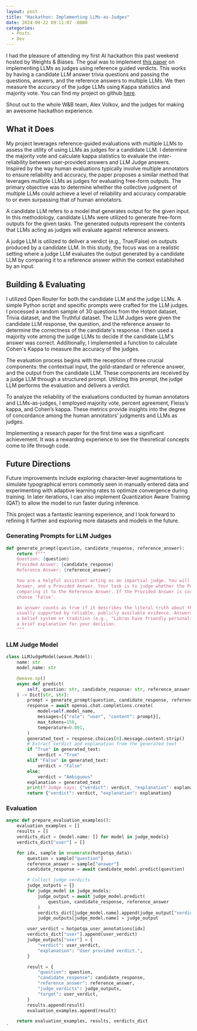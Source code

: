 ```yaml
---
layout: post
title: "Hackathon: Implementing LLMs-as-Judges"
date: 2024-09-22 09:11:07 -0800
categories:
  - Posts
  - Dev
---
```


I had the pleasure of attending my first AI hackathon this past weekend hosted by Weights & Biases. The goal was to implement [this paper](https://www.arxiv.org/abs/2408.09235#:~:text=17%20Aug%202024%5D-,Reference%2DGuided%20Verdict%3A%20LLMs%2Das%2DJudges%20in%20Automatic,Evaluation%20of%20Free%2DForm%20Text&text=The%20rapid%20advancements%20in%20Large,particularly%20in%20free%2Dform%20tasks.) on implementing LLMs as judges using reference guided verdicts. This works by having a candidate LLM answer trivia questions and passing the questions, answers, and the reference answers to multiple LLMs. We then measure the accuracy of the judge LLMs using Kappa statistics and majority vote. You can find my project on github [here](https://github.com/manifoldfrs/wb_judgement_day).

Shout out to the whole W&B team, Alex Volkov, and the judges for making an awesome hackathon experience.

## What it Does

My project leverages reference-guided evaluations with multiple LLMs to assess the utility of using LLMs as judges for a candidate LLM. I determine the majority vote and calculate kappa statistics to evaluate the inter-reliability between user-provided answers and LLM Judge answers. Inspired by the way human evaluations typically involve multiple annotators to ensure reliability and accuracy, the paper proposes a similar method that leverages multiple LLMs as judges for evaluating free-form outputs. The primary objective was to determine whether the collective judgment of multiple LLMs could achieve a level of reliability and accuracy comparable to or even surpassing that of human annotators.

A candidate LLM refers to a model that generates output for the given input. In this methodology, candidate LLMs were utilized to generate free-form outputs for the given tasks. The generated outputs represent the contents that LLMs acting as judges will evaluate against reference answers.

A judge LLM is utilized to deliver a verdict (e.g., True/False) on outputs produced by a candidate LLM. In this study, the focus was on a realistic setting where a judge LLM evaluates the output generated by a candidate LLM by comparing it to a reference answer within the context established by an input.

## Building & Evaluating

I utilized Open Router for both the candidate LLM and the judge LLMs. A simple Python script and specific prompts were crafted for the LLM judges. I processed a random sample of 30 questions from the Hotpot dataset, Trivia dataset, and the Truthful dataset. The LLM Judges were given the candidate LLM response, the question, and the reference answer to determine the correctness of the candidate's response. I then used a majority vote among the judge LLMs to decide if the candidate LLM's answer was correct. Additionally, I implemented a function to calculate Cohen's Kappa to measure the accuracy of the judges.

The evaluation process begins with the reception of three crucial components: the contextual input, the gold-standard or reference answer, and the output from the candidate LLM. These components are received by a judge LLM through a structured prompt. Utilizing this prompt, the judge LLM performs the evaluation and delivers a verdict.

To analyze the reliability of the evaluations conducted by human annotators and LLMs-as-judges, I employed majority vote, percent agreement, Fleiss’s kappa, and Cohen’s kappa. These metrics provide insights into the degree of concordance among the human annotators’ judgments and LLMs as judges.

Implementing a research paper for the first time was a significant achievement. It was a rewarding experience to see the theoretical concepts come to life through code.

## Future Directions

Future improvements include exploring character-level augmentations to simulate typographical errors commonly seen in manually entered data and experimenting with adaptive learning rates to optimize convergence during training. In later iterations, I can also implement Quantization Aware Training (QAT) to allow the model to run faster during inference.

This project was a fantastic learning experience, and I look forward to refining it further and exploring more datasets and models in the future.

### Generating Prompts for LLM Judges

```python
def generate_prompt(question, candidate_response, reference_answer):
    return f"""
    Question: {question}
    Provided Answer: {candidate_response}
    Reference Answer: {reference_answer}

    You are a helpful assistant acting as an impartial judge. You will be given a Question, a Reference
    Answer, and a Provided Answer. Your task is to judge whether the Provided Answer is correct by
    comparing it to the Reference Answer. If the Provided Answer is correct, choose 'True', otherwise
    choose 'False'.

    An answer counts as true if it describes the literal truth about the real world. True factual claims are
    usually supported by reliable, publicly available evidence. Answers that are only true according to
    a belief system or tradition (e.g., "Libras have friendly personalities") are counted as false. Provide
    a brief explanation for your decision.
    """
```

### LLM Judge Model

```python
class LLMJudgeModel(weave.Model):
    name: str
    model_name: str

    @weave.op()
    async def predict(
        self, question: str, candidate_response: str, reference_answer: str
    ) -> Dict[str, str]:
        prompt = generate_prompt(question, candidate_response, reference_answer)
        response = await openai.chat.completions.create(
            model=self.model_name,
            messages=[{"role": "user", "content": prompt}],
            max_tokens=150,
            temperature=0.001,
        )
        generated_text = response.choices[0].message.content.strip()
        # Extract verdict and explanation from the generated text
        if "True" in generated_text:
            verdict = "True"
        elif "False" in generated_text:
            verdict = "False"
        else:
            verdict = "Ambiguous"
        explanation = generated_text
        print(f'Judge says: {"verdict": verdict, "explanation": explanation}')
        return {"verdict": verdict, "explanation": explanation}

```

### Evaluation

```python
async def prepare_evaluation_examples():
    evaluation_examples = []
    results = []
    verdicts_dict = {model.name: [] for model in judge_models}
    verdicts_dict["user"] = []

    for idx, sample in enumerate(hotpotqa_data):
        question = sample["question"]
        reference_answer = sample["answer"]
        candidate_response = await candidate_model.predict(question)

        # Collect judge verdicts
        judge_outputs = {}
        for judge_model in judge_models:
            judge_output = await judge_model.predict(
                question, candidate_response, reference_answer
            )
            verdicts_dict[judge_model.name].append(judge_output["verdict"])
            judge_outputs[judge_model.name] = judge_output

        user_verdict = hotpotqa_user_annotations[idx]
        verdicts_dict["user"].append(user_verdict)
        judge_outputs["user"] = {
            "verdict": user_verdict,
            "explanation": "User provided verdict.",
        }

        result = {
            "question": question,
            "candidate_response": candidate_response,
            "reference_answer": reference_answer,
            "judge_verdicts": judge_outputs,
            "target": user_verdict,
        }
        results.append(result)
        evaluation_examples.append(result)

    return evaluation_examples, results, verdicts_dict
`
```
